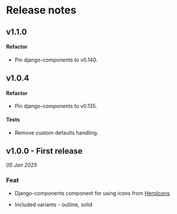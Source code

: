 # Release notes

## v1.1.0

#### Refactor

- Pin django-components to v0.140.

## v1.0.4

#### Refactor

- Pin django-components to v0.135.

#### Tests

- Remove custom defaults handling.

## v1.0.0 - First release

_05 Jan 2025_

### Feat

- Django-components component for using icons from [HeroIcons](https://heroicons.com/).

- Included variants - outline, solid
